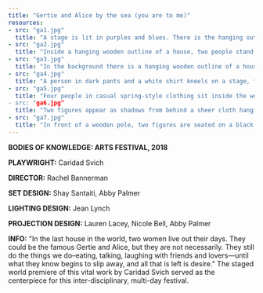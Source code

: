 ```yaml
---
title: "Gertie and Alice by the sea (you are to me)"
resources:
- src: "ga1.jpg"
  title: "A stage is lit in purples and blues. There is the hanging outline of a house, like a child's line drawing. A sheer bolt of fabric is stretched across its front, and inside two shadows can be seen of figures on chairs, turned away from each other and backlit. To the right, a single rectangle displays crashing waves, and in front of it stands a bare-footed woman, dimly but warmly lit, addressing the audience."
- src: "ga2.jpg"
  title: "Inside a hanging wooden outline of a house, two people stand facing one another. One is wearing darkpants and a white shirt, with their hair tied up. The other is wearing a yellow sundress. Across the stage, there are small pieces of home: armchairs, a side table, a radio."
- src: "ga3.jpg"
  title: "In the background there is a hanging wooden outline of a house with a single window. In the foreground, a womansits in front of a worn wooden wall draped with plants and fishing nets, with a shawl wrapped around her. Beside her, a woman mimes painting. The sitting woman seems to be hearing something beautiful, as music. The painter seems to love what she is doing. The wall behind them is lit in oranges, reds, and purples."
- src: "ga4.jpg"
  title: "A person in dark pants and a white shirt kneels on a stage, facing away from the camera. Looking directly at them is another person, dressed in a yellow sleeveless sundress."
- src: "ga5.jpg"
  title: "Four people in casual spring-style clothing sit inside the wooden frame of a house. Two are seated in armchairs and two are standing. Off to the side, seemingly outside the house sits a table with a radio on it. 
- src: "ga6.jpg"
  title: "Two figures appear as shadows from behind a sheer cloth hanging between two wooden posts. The shadow people each have one hand reaching towards the other - the one on the left is kneeling to one side of their chair and reaching up, the one on the right is standing to the side of theirs and reaching one hand back. They are warmly backlit with a single light, and the rest of the stage is bathed in purple. To the right of this scene, there is a rectangle of space that has ocean waves projected onto it."
- src: "ga7.jpg"
  title: "In front of a wooden pole, two figures are seated on a black stage floor. One is in dark pants and a white shirt, sitting upright with their legs spread in a V. The other is sitting in between their legs, back to chest, in a yellow sundress. It is a portrait of distress and soothing. To their right sits a vintage style radio on a table."
---
```


**BODIES OF KNOWLEDGE: ARTS FESTIVAL, 2018** 

**PLAYWRIGHT:** Caridad Svich

**DIRECTOR:** Rachel Bannerman

**SET DESIGN:** Shay Santaiti, Abby Palmer

**LIGHTING DESIGN:** Jean Lynch

**PROJECTION DESIGN:** Lauren Lacey, Nicole Bell, Abby Palmer

**INFO:** "In the last house in the world, two women live out their days. They could be the famous Gertie and Alice, but they are not necessarily. They still do the things we do–eating, talking, laughing with friends and lovers—until what they know begins to slip away, and all that is left is desire." The staged world premiere of this vital work by Caridad Svich served as the centerpiece for this inter-disciplinary, multi-day festival. 
